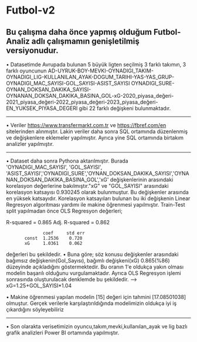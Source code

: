 # Futbol-v2
Bu çalışma daha önce yapmış olduğum Futbol-Analiz adlı çalışmamın genişletilmiş versiyonudur.
---------------------------------------------------------------------------------------------
• Datasetimde Avrupada bulunan 5 büyük ligten seçilmiş 3 farklı takımın, 3 farklı oyuncunun AD-UYRUK-BOY-MEVKI-OYNADIGI_TAKIM-OYNADIGI_LIG-KULLANILAN_AYAK-DOGUM_TARIHI-YAS-YAS_GRUP-OYNADIGI_MAC_SAYISI-GOL_SAYISI-ASIST_SAYISI	OYNADIGI_SURE-OYNAN_DOKSAN_DAKIKA_SAYISI-OYNANAN_DOKSAN_DAKIKA_BASINA_GOL-xG-2020_piyasa_değeri-2021_piyasa_değeri-2022_piyasa_değeri-2023_piyasa_değeri-EN_YUKSEK_PIYASA_DEGERI gibi 22 farklı değişkeni bulunmaktadır.

---------------------------------------------------------------------------------------------
• Veriler https://www.transfermarkt.com.tr ve https://fbref.com/en sitelerinden alınmıştır. Lakin veriler daha sonra SQL ortamında düzenlenmiş ve değişkenlere eklemeler yapılmıştır. Ayrıca yine SQL ortamında birtakım analizler yapılmıştır.

---------------------------------------------------------------------------------------------
• Dataset daha sonra Pythona aktarılmıştır. Burada 'OYNADIGI_MAC_SAYISI', 'GOL_SAYISI', 'ASIST_SAYISI','OYNADIGI_SURE','OYNAN_DOKSAN_DAKIKA_SAYISI','OYNANAN_DOKSAN_DAKIKA_BASINA_GOL','xG' değişkenlerinin arasındaki korelasyon değerlerine bakılmıştır."xG" ve "GOL_SAYISI" arasındaki korelasyon katsayısı 0.930245 olarak bulunmuştur. Bu değişkenler arasında en yüksek katsayıdır. Korelasyon katsayıları bulunan bu iki değişkenin Linear Regresyon algoritması yardımı ile makine öğrenmesi yapılmıştır. Train-Test split yapılmadan önce OLS Regresyon değerleri;

R-squared = 0.865
Adj. R-squared = 0.862

                  coef     std err	
           const  1.2536    0.720	
           xG     1.0361    0.062	

değerleri bu şekildedir. 
• Buna göre; söz konusu değişkenler arasındaki bağımsız değişkenin(Gol_Sayısı), bağımlı değişkeni(xG) 0.865(%86) düzeyinde açıkladığını göstermektedir. Bu oranın 1'e oldukça yakın olması modelin başarılı olduğunu vurgulamaktadır.
Ayrıca OLS Regresyon işlemi sonrasında oluşturulacak denklemde bu şekildedir. --> xG=1.25+GOL_SAYISI*1.04

• Makine öğrenmesi yapılan modelin [15] değeri için tahmini [17.08501038] olmuştur. Gerçek verilerle karşılaştırıldığında modelimizin oldukça iyi iş çıkardığını söyleyebiliriz

-------------------------------------------------------------------------------------------------
• Son olarakta verisetimizin oyuncu,takım,mevki,kullanılan_ayak ve lig bazlı grafik analizleri Power BI ortamında yapılmıştır.
